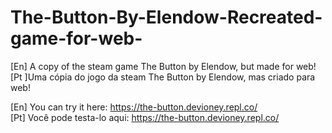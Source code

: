 # The-Button-By-Elendow-Recreated-game-for-web-
[En] A copy of the steam game The Button by Elendow, but made for web!
[Pt ]Uma cópia do jogo da steam The Button by Elendow, mas criado para web!

[En] You can try it here: https://the-button.devioney.repl.co/               
[Pt] Você pode testa-lo aqui: https://the-button.devioney.repl.co/
